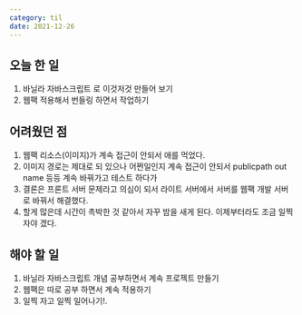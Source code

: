 ```yaml
---
category: til
date: 2021-12-26
---
```


## 오늘 한 일

1. 바닐라 자바스크립트 로 이것저것 만들어 보기
2. 웹팩 적용해서 번들링 하면서 작업하기

## 어려웠던 점

1. 웹팩 리소스(이미지)가 계속 접근이 안되서 애를 먹었다.
2. 이미지 경로는 제대로 되 있으나 어쩐일인지 계속 접근이 안되서 publicpath out name 등등 계속 바꿔가고 테스트 하다가
3. 결론은 프론트 서버 문제라고 의심이 되서 라이트 서버에서 서버를 웹팩 개발 서버로 바꿔서 해결했다.
4. 할게 많은데 시간이 촉박한 것 같아서 자꾸 밤을 새게 된다. 이제부터라도 조금 일찍 자야 겠다.

## 해야 할 일

1. 바닐라 자바스크립트 개념 공부하면서 계속 프로젝트 만들기
2. 웹팩은 따로 공부 하면서 계속 적용하기
3. 일찍 자고 일찍 일어나기!.
